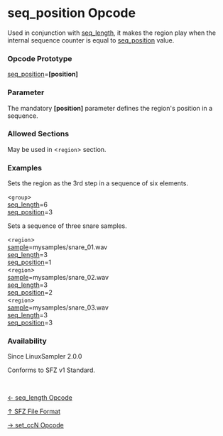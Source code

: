 # seq_position Opcode

Used in conjunction with [seq_length](seq_length), it makes the region play
when the internal sequence counter is equal to [seq_position](seq_position)
value.

### Opcode Prototype

[seq_position](seq_position)=**[position]**

### Parameter

The mandatory **[position]** parameter defines the region's position in a sequence.

### Allowed Sections

May be used in <`region`> section.

### Examples

Sets the region as the 3rd step in a sequence of six elements.

<`group`><br>
[seq_length](seq_length)=6<br>
[seq_position](seq_position)=3<br>

Sets a sequence of three snare samples.

<`region`><br>
[sample](sample)=mysamples/snare_01.wav<br>
[seq_length](seq_length)=3<br>
[seq_position](seq_position)=1<br>
<`region`><br>
[sample](sample)=mysamples/snare_02.wav<br>
[seq_length](seq_length)=3<br>
[seq_position](seq_position)=2<br>
<`region`><br>
[sample](sample)=mysamples/snare_03.wav<br>
[seq_length](seq_length)=3<br>
[seq_position](seq_position)=3<br>

### Availability

Since LinuxSampler 2.0.0

Conforms to SFZ v1 Standard.

<br>
<link rel="stylesheet" href="/linuxsampler/style.css">
<div>
    <div id="r" class="child-div"><p><a href="seq_length">← seq_length Opcode</a></p></div>
    <div id="c" class="child-div"><p><a href="..">↑ SFZ File Format</a></p></div>
    <div id="l" class="child-div"><p><a href="set_ccn">→ set_ccN Opcode</a></p></div>
</div>
